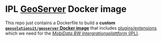 # IPL [GeoServer](https://geoserver.org) Docker image

This repo just contains a Dockerfile to build a **custom [`geosolutionsit/geoserver` Docker image](https://hub.docker.com/r/geosolutionsit/geoserver)** that includes [plugins/extensions](https://docs.geoserver.org/stable/en/user/extensions/index.html#extensions) which we need for the [*MobiData BW* *Intergrationsplattform* (IPL)](https://github.com/mobidata-bw/ipl-orchestration).
